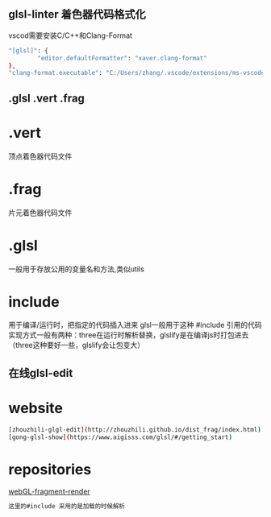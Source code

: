 ## glsl-linter 着色器代码格式化
vscod需要安装C/C++和Clang-Format
```bash
"[glsl]": {
        "editor.defaultFormatter": "xaver.clang-format"
},
"clang-format.executable": "C:/Users/zhang/.vscode/extensions/ms-vscode.cpptools-0.30.0-insiders5/LLVM/bin/clang-format.exe"
  ```

## .glsl .vert .frag
# .vert
顶点着色器代码文件
#  .frag
片元着色器代码文件
# .glsl 
一般用于存放公用的变量名和方法,类似utils
# include
用于编译/运行时，把指定的代码插入进来
glsl一般用于这种 #include 引用的代码
实现方式一般有两种：three在运行时解析替换，glslify是在编译js时打包进去（three这种要好一些，glslify会让包变大）

## 在线glsl-edit
# website
```bash
[zhouzhili-glgl-edit](http://zhouzhili.github.io/dist_frag/index.html)
[gong-glsl-show](https://www.aigisss.com/glsl/#/getting_start)
```
# repositories
[webGL-fragment-render](https://github.com/zhouzhili/webGL-fragment-render)
```bash
这里的#include 采用的是加载的时候解析
```
